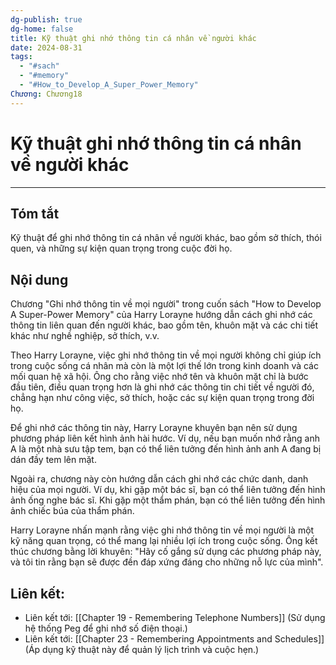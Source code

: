 ```yaml
---
dg-publish: true
dg-home: false
title: Kỹ thuật ghi nhớ thông tin cá nhân về người khác
date: 2024-08-31
tags:
  - "#sach"
  - "#memory"
  - "#How_to_Develop_A_Super_Power_Memory"
Chương: Chương18
---
```

# Kỹ thuật ghi nhớ thông tin cá nhân về người khác
---
## Tóm tắt
Kỹ thuật để ghi nhớ thông tin cá nhân về người khác, bao gồm sở thích, thói quen, và những sự kiện quan trọng trong cuộc đời họ.

## Nội dung
Chương "Ghi nhớ thông tin về mọi người" trong cuốn sách "How to Develop A Super-Power Memory" của Harry Lorayne hướng dẫn cách ghi nhớ các thông tin liên quan đến người khác, bao gồm tên, khuôn mặt và các chi tiết khác như nghề nghiệp, sở thích, v.v.

Theo Harry Lorayne, việc ghi nhớ thông tin về mọi người không chỉ giúp ích trong cuộc sống cá nhân mà còn là một lợi thế lớn trong kinh doanh và các mối quan hệ xã hội. Ông cho rằng việc nhớ tên và khuôn mặt chỉ là bước đầu tiên, điều quan trọng hơn là ghi nhớ các thông tin chi tiết về người đó, chẳng hạn như công việc, sở thích, hoặc các sự kiện quan trọng trong đời họ.

Để ghi nhớ các thông tin này, Harry Lorayne khuyên bạn nên sử dụng phương pháp liên kết hình ảnh hài hước. Ví dụ, nếu bạn muốn nhớ rằng anh A là một nhà sưu tập tem, bạn có thể liên tưởng đến hình ảnh anh A đang bị dán đầy tem lên mặt.

Ngoài ra, chương này còn hướng dẫn cách ghi nhớ các chức danh, danh hiệu của mọi người. Ví dụ, khi gặp một bác sĩ, bạn có thể liên tưởng đến hình ảnh ống nghe bác sĩ. Khi gặp một thẩm phán, bạn có thể liên tưởng đến hình ảnh chiếc búa của thẩm phán.

Harry Lorayne nhấn mạnh rằng việc ghi nhớ thông tin về mọi người là một kỹ năng quan trọng, có thể mang lại nhiều lợi ích trong cuộc sống. Ông kết thúc chương bằng lời khuyên: "Hãy cố gắng sử dụng các phương pháp này, và tôi tin rằng bạn sẽ được đền đáp xứng đáng cho những nỗ lực của mình".


## **Liên kết**:
- Liên kết tới: [[Chapter 19 - Remembering Telephone Numbers]] (Sử dụng hệ thống Peg để ghi nhớ số điện thoại.)
- Liên kết tới: [[Chapter 23 - Remembering Appointments and Schedules]] (Áp dụng kỹ thuật này để quản lý lịch trình và cuộc hẹn.)